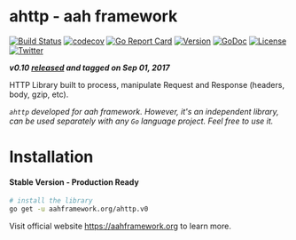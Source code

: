 # ahttp - aah framework
[![Build Status](https://travis-ci.org/go-aah/ahttp.svg?branch=master)](https://travis-ci.org/go-aah/ahttp) [![codecov](https://codecov.io/gh/go-aah/ahttp/branch/master/graph/badge.svg)](https://codecov.io/gh/go-aah/ahttp/branch/master) [![Go Report Card](https://goreportcard.com/badge/aahframework.org/ahttp.v0-unstable)](https://goreportcard.com/report/aahframework.org/ahttp.v0-unstable) [![Version](https://img.shields.io/badge/version-0.10-blue.svg)](https://github.com/go-aah/ahttp/releases/latest) [![GoDoc](https://godoc.org/aahframework.org/ahttp.v0-unstable?status.svg)](https://godoc.org/aahframework.org/ahttp.v0-unstable)  [![License](https://img.shields.io/github/license/go-aah/ahttp.svg)](LICENSE) [![Twitter](https://img.shields.io/badge/twitter-@aahframework-55acee.svg)](https://twitter.com/aahframework)

***v0.10 [released](https://github.com/go-aah/ahttp/releases/latest) and tagged on Sep 01, 2017***

HTTP Library built to process, manipulate Request and Response (headers, body, gzip, etc).

*`ahttp` developed for aah framework. However, it's an independent library, can be used separately with any `Go` language project. Feel free to use it.*

# Installation
#### Stable Version - Production Ready
```bash
# install the library
go get -u aahframework.org/ahttp.v0
```

Visit official website https://aahframework.org to learn more.
